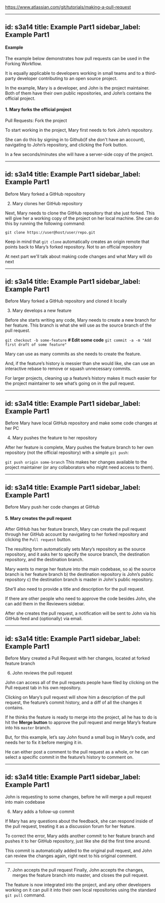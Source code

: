 https://www.atlassian.com/git/tutorials/making-a-pull-request




---
id: s3a14
title: Example Part1
sidebar_label: Example Part1
---

#### Example
The example below demonstrates how pull requests can be used in the Forking Workflow.

It is equally applicable to developers working in small teams and to a third-party developer contributing to an open source project.






In the example, Mary is a developer, and John is the project maintainer.
Both of them have their own public repositories, and John’s contains the official project.







#### 1. Mary forks the official project
Pull Requests: Fork the project


To start working in the project, Mary first needs to fork John’s  repository.






She can do this by signing in to Github(if she don't have an account), navigating to John’s repository, and clicking the Fork button.





<!-- Pull Request: Fork in repository -->


In a few seconds/minutes she will have a server-side copy of the project.

---
id: s3a14
title: Example Part1
sidebar_label: Example Part1
---


Before Mary forked a GitHub repository

2. Mary clones her GitHub repository


<!-- Pull Request: Clone the GitHub repo -->


Next, Mary needs to clone the GitHub repository that she just forked.
This will give her a working copy of the project on her local machine.
She can do this by running the following command:


`git clone https://user@host/user/repo.git`



Keep in mind that `git clone` automatically creates an origin remote that points back to Mary’s forked repository.
Not to an official repository


At next part we'll talk about making code changes and what Mary will do next

---
id: s3a14
title: Example Part1
sidebar_label: Example Part1
---


Before Mary forked a GitHub repository and cloned it locally

3. Mary develops a new feature
<!-- Pull Requests: develop a new feature -->

Before she starts writing any code, Mary needs to create a new branch for her feature.
This branch is what she will use as the source branch of the pull request.

`git checkout -b some-feature`
**# Edit some code**
`git commit -a -m "Add first draft of some feature"`

Mary can use as many commits as she needs to create the feature.

And, if the feature’s history is messier than she would like, she can use an interactive rebase to remove or squash unnecessary commits.

For larger projects, cleaning up a feature’s history makes it much easier for the project maintainer to see what’s going on in the pull request.



---
id: s3a14
title: Example Part1
sidebar_label: Example Part1
---


Before Mary have local GitHub repository and make some code changes at her PC


4. Mary pushes the feature to her repository
<!-- Pull Requests: Push feature to repository -->
After her feature is complete, Mary pushes the feature branch to her own repository (not the official repository) with a simple `git push`:


`git push origin some-branch`
This makes her changes available to the project maintainer (or any collaborators who might need access to them).




---
id: s3a14
title: Example Part1
sidebar_label: Example Part1
---

Before Mary push her code changes at GitHub

#### 5. Mary creates the pull request
<!-- Pull Request: Create Pull Request -->



After GitHub has her feature branch, Mary can create the pull request through her GitHub account by navigating to her forked repository and clicking the `Pull request` button.





The resulting form automatically sets Mary’s repository as the source repository, and it asks her to specify the source branch, the destination repository, and the destination branch.

Mary wants to merge her feature into the main codebase, so a) the source branch is her feature branch
b) the destination repository is John’s public repository
c) the destination branch is master in John's public repository.

She’ll also need to provide a title and description for the pull request.

If there are other people who need to approve the code besides John, she can add them in the Reviewers sidebar.





<!-- Pull Request: github -->



After she creates the pull request, a notification will be sent to John via his GitHub feed and (optionally) via email.


---
id: s3a14
title: Example Part1
sidebar_label: Example Part1
---

Before Mary created a Pull Request with her changes, located at forked feature branch

6. John reviews the pull request
<!-- Pull Request: GitHub pull requests -->
John can access all of the pull requests people have filed by clicking on the Pull request tab in his own repository.

Clicking on Mary’s pull request will show him a description of the pull request, the feature’s commit history, and a diff of all the changes it contains.






If he thinks the feature is ready to merge into the project, all he has to do is hit the **Merge button** to approve the pull request and merge Mary’s feature into his `master` branch.

But, for this example, let’s say John found a small bug in Mary’s code, and needs her to fix it before merging it in.

He can either post a comment to the pull request as a whole, or he can select a specific commit in the feature’s history to comment on.

---
id: s3a14
title: Example Part1
sidebar_label: Example Part1
---

John is requesting to some changes, before he will merge a pull request into main codebase
<!-- Pull Request: Comment -->

6. Mary adds a follow-up commit

If Mary has any questions about the feedback, she can respond inside of the pull request, treating it as a discussion forum for her feature.






To correct the error, Mary adds another commit to her feature branch and pushes it to her GitHub repository, just like she did the first time around.


This commit is automatically added to the original pull request, and John can review the changes again, right next to his original comment.


---


7. John accepts the pull request
Finally, John accepts the changes, merges the feature branch into master, and closes the pull request.

The feature is now integrated into the project, and any other developers working on it can pull it into their own local repositories using the standard `git pull` command.
